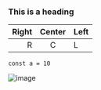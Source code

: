 ### This is a heading
| Right  | Center | Left |
| -----: | :----: | :--- |
| R      | C      | L    |


`const a = 10`

![image](https://www.gravatar.com/avatar/535ce4511935b826ee6882dabf7d6a5b?s=140&d=retro)